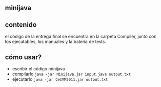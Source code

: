 minijava
----------

## contenido

el código de la entrega final se encuentra en la carpeta Compiler, junto con los ejecutables, los manuales y la batería de tests.

## cómo usar?

* escribir el código minijava
* compilarlo `java -jar Minijava.jar input.java output.txt`
* ejecutarlo `java -jar CeIVM2011.jar output.txt`
